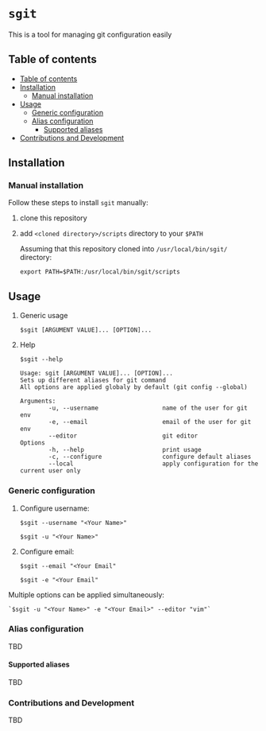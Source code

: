 # `sgit`

This is a tool for managing git configuration easily

## Table of contents
  * [Table of contents](#table-of-contents)
  * [Installation](#installation)
    * [Manual installation](#manual-installation)
  * [Usage](#usage)
    * [Generic configuration](#generic-configuration)
    * [Alias configuration](#alias-configuration)
      * [Supported aliases](#supported-aliases)
  * [Contributions and Development](#contributions-and-development) 


## Installation

### Manual installation

Follow these steps to install `sgit` manually:
1. clone this repository
2. add `<cloned directory>/scripts` directory to your `$PATH`

    Assuming that this repository cloned into `/usr/local/bin/sgit/` directory:
    
    `export PATH=$PATH:/usr/local/bin/sgit/scripts`
    

## Usage
1. Generic usage

    `$sgit [ARGUMENT VALUE]... [OPTION]...`

2. Help

    `$sgit --help`
    
    ```
    Usage: sgit [ARGUMENT VALUE]... [OPTION]...
    Sets up different aliases for git command
    All options are applied globaly by default (git config --global)
    
    Arguments:
            -u, --username                  name of the user for git env
            -e, --email                     email of the user for git env
            --editor                        git editor
    Options
            -h, --help                      print usage
            -c, --configure                 configure default aliases
            --local                         apply configuration for the current user only
    ```

### Generic configuration
1. Configure username:

    `$sgit --username "<Your Name>"`
    
    `$sgit -u "<Your Name>"`
    
2. Configure email:

    `$sgit --email "<Your Email"`
    
    `$sgit -e "<Your Email"`
    
  Multiple options can be applied simultaneously:

    `$sgit -u "<Your Name>" -e "<Your Email>" --editor "vim"`

### Alias configuration
TBD

#### Supported aliases
TBD

### Contributions and Development
TBD